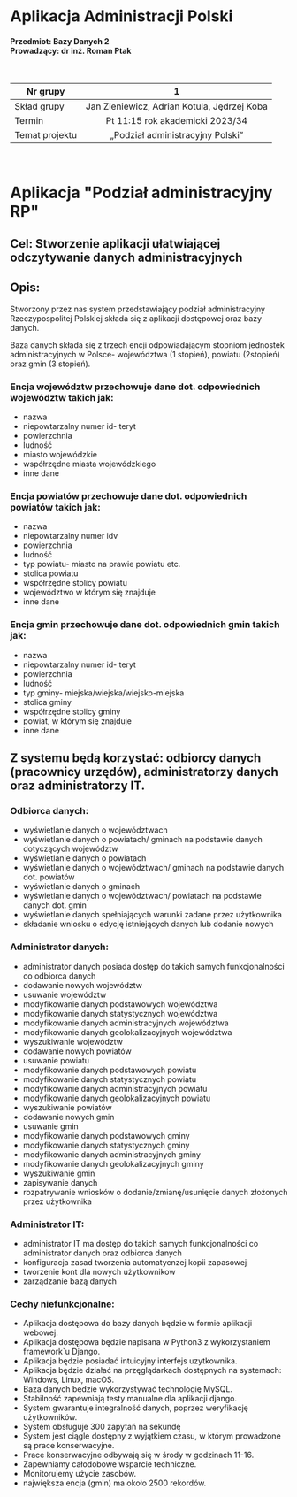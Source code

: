 # Aplikacja Administracji Polski
#### Przedmiot: Bazy Danych 2 <br> Prowadzący: dr inż. Roman Ptak
<pre>

</pre>
| Nr grupy     |        1        |
|--------------|:---------------:|
| Skład grupy  | Jan Zieniewicz,   Adrian Kotula,   Jędrzej Koba|
| Termin       | Pt 11:15  rok akademicki 2023/34      |
| Temat projektu| „Podział administracyjny Polski”|
<pre>

</pre>
# Aplikacja "Podział administracyjny RP"
## Cel: Stworzenie aplikacji ułatwiającej odczytywanie danych administracyjnych
## Opis:  
Stworzony przez nas system przedstawiający podział administracyjny Rzeczypospolitej Polskiej składa się z aplikacji dostępowej oraz bazy danych.

Baza danych składa się z trzech encji odpowiadającym stopniom jednostek administracyjnych w Polsce- województwa (1 stopień), powiatu (2stopień) oraz gmin (3 stopień).
### Encja województw przechowuje dane dot. odpowiednich województw takich jak: 
- nazwa
- niepowtarzalny numer id- teryt
- powierzchnia
- ludność
- miasto wojewódzkie
- współrzędne miasta wojewódzkiego
- inne dane
### Encja powiatów przechowuje dane dot. odpowiednich powiatów takich jak: 
- nazwa
- niepowtarzalny numer idv
- powierzchnia
- ludność
- typ powiatu- miasto na prawie powiatu etc.
- stolica powiatu
- współrzędne stolicy powiatu
- województwo w którym się znajduje
- inne dane 
### Encja gmin przechowuje dane dot. odpowiednich gmin takich jak: 
- nazwa
- niepowtarzalny numer id- teryt
- powierzchnia
- ludność
- typ gminy- miejska/wiejska/wiejsko-miejska
- stolica gminy
- współrzędne stolicy gminy
- powiat, w którym się znajduje
- inne dane
## Z systemu będą korzystać: odbiorcy danych (pracownicy urzędów), administratorzy danych oraz administratorzy IT.
### Odbiorca danych:
- wyświetlanie danych o województwach
- wyświetlanie danych o powiatach/ gminach na podstawie danych dotyczących województw
- wyświetlanie danych o powiatach
- wyświetlanie danych o województwach/ gminach na podstawie danych dot. powiatów
- wyświetlanie danych o gminach
- wyświetlanie danych o województwach/ powiatach na podstawie danych dot. gmin
- wyświetlanie danych spełniających warunki zadane przez użytkownika
- składanie wniosku o edycję istniejących danych lub dodanie nowych
### Administrator danych: 
- administrator danych posiada dostęp do takich samych funkcjonalności co odbiorca danych
- dodawanie nowych województw
- usuwanie województw
- modyfikowanie danych podstawowych województwa
- modyfikowanie danych statystycznych województwa
- modyfikowanie danych administracyjnych województwa
- modyfikowanie danych geolokalizacyjnych województwa
- wyszukiwanie województw
- dodawanie nowych powiatów
- usuwanie powiatu
- modyfikowanie danych podstawowych powiatu
- modyfikowanie danych statystycznych powiatu
- modyfikowanie danych administracyjnych powiatu
- modyfikowanie danych geolokalizacyjnych powiatu
- wyszukiwanie powiatów
- dodawanie nowych gmin
- usuwanie gmin
- modyfikowanie danych podstawowych gminy
- modyfikowanie danych statystycznych gminy
- modyfikowanie danych administracyjnych gminy
- modyfikowanie danych geolokalizacyjnych gminy
- wyszukiwanie gmin
- zapisywanie danych
- rozpatrywanie wniosków o dodanie/zmianę/usunięcie danych złożonych przez użytkownika
### Administrator IT:  
- administrator IT ma dostęp do takich samych funkcjonalności co administrator danych oraz odbiorca danych
- konfiguracja zasad tworzenia automatycnzej kopii zapasowej
- tworzenie kont dla nowych użytkownikow
- zarządzanie bazą danych


### Cechy niefunkcjonalne:
- Aplikacja dostępowa do bazy danych będzie w formie aplikacji webowej.
- Aplikacja dostępowa będzie napisana w Python3 z wykorzystaniem framework`u Django.
- Aplikacja będzie posiadać intuicyjny interfejs uzytkownika.
- Aplikacja będzie działać na przęglądarkach dostępnych na systemach: Windows, Linux, macOS.
- Baza danych będzie wykorzystywać technologię MySQL.
- Stabilność zapewniają testy manualne dla aplikacji django.
- System gwarantuje integralność danych, poprzez weryfikację użytkowników.
- System obsługuje 300 zapytań na sekundę 
- System jest ciągle dostępny z wyjątkiem czasu, w którym prowadzone są prace konserwacyjne. 
- Prace konserwacyjne odbywają się w środy w godzinach 11-16.
- Zapewniamy całodobowe wsparcie techniczne.
- Monitorujemy użycie zasobów.
- największa encja (gmin) ma około 2500 rekordów.




